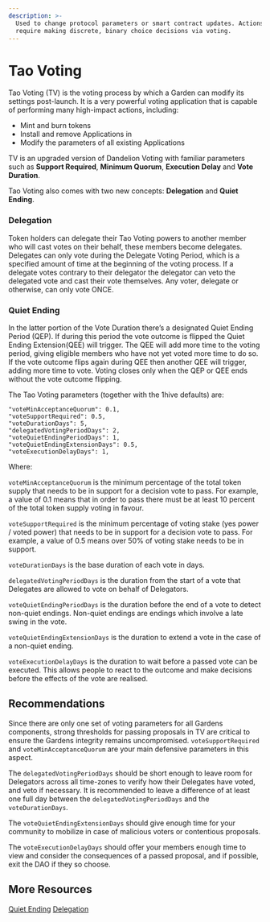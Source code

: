 ```yaml
---
description: >-
  Used to change protocol parameters or smart contract updates. Actions that
  require making discrete, binary choice decisions via voting.
---
```


# Tao Voting

Tao Voting \(TV\) is the voting process by which a Garden can modify its settings post-launch. It is a very powerful voting application that is capable of performing many high-impact actions, including:

* Mint and burn tokens
* Install and remove Applications in
* Modify the parameters of all existing Applications

TV is an upgraded version of Dandelion Voting with familiar parameters such as **Support Required**, **Minimum Quorum**, **Execution Delay** and **Vote Duration**.

Tao Voting also comes with two new concepts: **Delegation** and **Quiet Ending**.

### Delegation

Token holders can delegate their Tao Voting powers to another member who will cast votes on their behalf, these members become delegates. Delegates can only vote during the Delegate Voting Period, which is a specified amount of time at the beginning of the voting process. If a delegate votes contrary to their delegator the delegator can veto the delegated vote and cast their vote themselves. Any voter, delegate or otherwise, can only vote ONCE.

### Quiet Ending

In the latter portion of the Vote Duration there’s a designated Quiet Ending Period \(QEP\). If during this period the vote outcome is flipped the Quiet Ending Extension\(QEE\) will trigger. The QEE will add more time to the voting period, giving eligible members who have not yet voted more time to do so. If the vote outcome flips again during QEE then another QEE will trigger, adding more time to vote. Voting closes only when the QEP or QEE ends without the vote outcome flipping.

The Tao Voting parameters \(together with the 1hive defaults\) are:

```text
"voteMinAcceptanceQuorum": 0.1,
"voteSupportRequired": 0.5,
"voteDurationDays": 5,
"delegatedVotingPeriodDays": 2,
"voteQuietEndingPeriodDays": 1,
"voteQuietEndingExtensionDays": 0.5,
"voteExecutionDelayDays": 1,
```

Where:

`voteMinAcceptanceQuorum` is the minimum percentage of the total token supply that needs to be in support for a decision vote to pass. For example, a value of 0.1 means that in order to pass there must be at least 10 percent of the total token supply voting in favour.

`voteSupportRequired` is the minimum percentage of voting stake \(yes power / voted power\) that needs to be in support for a decision vote to pass. For example, a value of 0.5 means over 50% of voting stake needs to be in support.

`voteDurationDays` is the base duration of each vote in days.

`delegatedVotingPeriodDays` is the duration from the start of a vote that Delegates are allowed to vote on behalf of Delegators.

`voteQuietEndingPeriodDays` is the duration before the end of a vote to detect non-quiet endings. Non-quiet endings are endings which involve a late swing in the vote.

`voteQuietEndingExtensionDays` is the duration to extend a vote in the case of a non-quiet ending.

`voteExecutionDelayDays` is the duration to wait before a passed vote can be executed. This allows people to react to the outcome and make decisions before the effects of the vote are realised.

## Recommendations

Since there are only one set of voting parameters for all Gardens components, strong thresholds for passing proposals in TV are critical to ensure the Gardens integrity remains uncompromised. `voteSupportRequired` and `voteMinAcceptanceQuorum` are your main defensive parameters in this aspect.

The `delegatedVotingPeriodDays` should be short enough to leave room for Delegators across all time-zones to verify how their Delegates have voted, and veto if necessary. It is recommended to leave a difference of at least one full day between the `delegatedVotingPeriodDays` and the `voteDurationDays`.

The `voteQuietEndingExtensionDays` should give enough time for your community to mobilize in case of malicious voters or contentious proposals.

The `voteExecutionDelayDays` should offer your members enough time to view and consider the consequences of a passed proposal, and if possible, exit the DAO if they so choose.

## More Resources

[Quiet Ending](https://forum.1hive.org/t/tao-voting-quiet-ending-period-and-quiet-ending-extension/4224) [Delegation](https://forum.1hive.org/t/tao-voting-delegation/4225)


